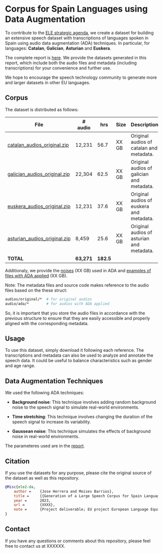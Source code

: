 # Corpus for Spain Languages using Data Augmentation

To contribute to the [ELE strategic agenda](https://european-language-equality.eu/), we create a dataset for building an extensive speech dataset with transcriptions of languages spoken in Spain using audio data augmentation (ADA) techniques. In particular, for languages: **Catalan**, **Galician**, **Asturian** and **Euskera**. 

The complete report is [here](http://report).
We provide the datasets generated in this report, which include both the audio files and metadata (including transcriptions) for your convenience and further use.

We hope to encourage the speech technology community to generate more and larger datasets in other EU languages.



## Corpus 

The dataset is distributed as follows:


| File                               | # audio | hrs   | Size  | Description          |
|------------------------------------|---------|-------|-------|--------------------------------|
| [catalan_audios_original.zip](http://XX)  | 12,231  | 56.7  | XX GB | Original audios of catalan and metadata. |
| [galician_audios_original.zip](http://XX) | 22,304  | 62.5  | XX GB | Original audios of galician and metadata.|
| [euskera_audios_original.zip](http://XX)  | 12,231  | 37.6  | XX GB | Original audios of euskera and metadata. |
| [asturian_audios_original.zip](http://XX) |  8,459  | 25.6  | XX GB | Original audios of asturian and metadata.|
| **TOTAL**                              | **63,271**  | **182.5** |                           |

Additionaly, we provide the [noises](http://noises.zip) (XX GB) used in ADA and [examples of files with ADA applied](http://ada.zip) (XX GB).

Note: The metadata files and source code makes reference to the audio files based on the 
these struct:

```bash
audios/original/*  # for original audios 
audio/ada/*        # for audios with ADA applied
```

So, it is important that you store the audio files in accordance with the previous structure to ensure that they are easily accessible and properly aligned with the corresponding metadata.


## Usage

To use this dataset, simply download it following each reference. The transcriptions and metadata can also be used to analyze and annotate the speech data. It could be useful to balance characteristics such as gender and age range. 


## Data Augmentation Techniques

We used the following ADA techniques:

* **Background noise**: This technique involves adding random background noise to the speech signal to simulate real-world environments.

* **Time stretching**: This technique involves changing the duration of the speech signal to increase its variability.

* **Gaussean noise**: This technique simulates the effects of background noise in real-world environments. 

The parameteres used are in the [report](http://report).



## Citation
If you use the datasets for any purpose, please cite the original source of the dataset as well as this repository.



```bib
@Misc{ele2-da,
	author =	{Jose Herrera and Moises Barrios},
	title =		{{Generation of a Large Speech Corpus for Spain Languages using Data Augmentation}},
	year =		2023,
	url =		{XXXX},
	note =		{Project deliverable; EU project European Language Equality (ELE); Grant Agreement no.~LC-01884166 – 101075356 ELE2},
}
```


## Contact
If you have any questions or comments about this repository, please feel free to contact us at XXXXXX. 